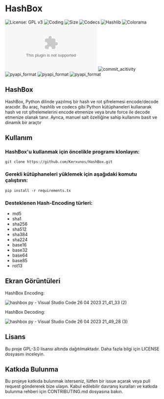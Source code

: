 # HashBox

![License: GPL v3](https://img.shields.io/github/license/Kerxunos/HashBox)
![Coding](https://img.shields.io/github/languages/top/Kerxunos/HashBox)
![Size](https://img.shields.io/github/languages/code-size/Kerxunos/HashBox)
![Codecs](https://img.shields.io/pypi/v/codecs)
![Hashlib](https://img.shields.io/pypi/v/hashlib)
![Colorama](https://img.shields.io/pypi/v/colorama)
![Observatory_Grade](https://img.shields.io/mozilla-observatory/grade/github.com?publish)
![commit_acitivity](https://img.shields.io/github/commit-activity/w/Kerxunos/HashBox)
![pyapi_format](https://img.shields.io/pypi/format/colorama)
![pyapi_format](https://img.shields.io/pypi/format/hashlib)
![pyapi_format](https://img.shields.io/pypi/format/codecs)

## HashBox
HashBox, Python dilinde yazılmış bir hash ve rot şifrelemesi encode/decode aracıdır. Bu araç, hashlib ve codecs gibi Python kütüphaneleri kullanarak hash ve rot şifrelemelerini encode etmenize veya brute force ile decode etmenize olanak tanır. Ayrıca, manuel salt özelliğine sahip kullanımı basit ve dinamik bir araçtır

## Kullanım
### HashBox'u kullanmak için öncelikle programı klonlayın:
```
git clone https://github.com/Kerxunos/HashBox.git
```

### Gerekli kütüphaneleri yüklemek için aşağıdaki komutu çalıştırın:
```
pip install -r requirements.tx
```

### Desteklenen  Hash-Encoding türleri:
- md5
- sha1
- sha256
- sha512
- sha384
- sha224
- base16
- base32
- base64
- base85
- rot13

## Ekran Görüntüleri
HashBox Encoding:

![hashbox py - Visual Studio Code 26 04 2023 21_41_33 (2)](https://user-images.githubusercontent.com/113096235/234672532-3eed2cf0-b37b-440b-8d92-aa223f271133.png)

HashBox Decoding:

![hashbox py - Visual Studio Code 26 04 2023 21_49_28 (3)](https://user-images.githubusercontent.com/113096235/234674265-853e59ca-159b-4478-ac25-072b4fd82524.png)

## Lisans
Bu proje GPL-3.0 lisansı altında dağıtılmaktadır. Daha fazla bilgi için LICENSE dosyasını inceleyin.

## Katkıda Bulunma
Bu projeye katkıda bulunmak isterseniz, lütfen bir issue açarak veya pull request göndererek bize ulaşın. Kabul edilebilir davranış kuralları ve katkıda bulunma rehberi için CONTRIBUTING.md dosyasına bakın.
